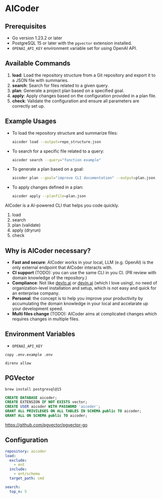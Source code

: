 # AICoder
## Prerequisites

- Go version 1.23.2 or later
- PostgreSQL 15 or later with the `pgvector` extension installed.
- `OPENAI_API_KEY` environment variable set for using OpenAI API.

## Available Commands
1. **load**: Load the repository structure from a Git repository and export it to a JSON file with summaries.
2. **search**: Search for files related to a given query.
3. **plan**: Generate a project plan based on a specified goal.
4. **apply**: Apply changes based on the configuration provided in a plan file.
5. **check**: Validate the configuration and ensure all parameters are correctly set up.

## Example Usages
- To load the repository structure and summarize files:
  ```bash
  aicoder load --output=repo_structure.json
  ```
- To search for a specific file related to a query:
  ```bash
  aicoder search --query="function example"
  ```
- To generate a plan based on a goal:
  ```bash
  aicoder plan --goal="improve CLI documentation" --output=plan.json
  ```
- To apply changes defined in a plan:
  ```bash
  aicoder apply --planfile=plan.json
  ```

AICoder is a AI-powered CLI that helps you code quickly.

1. load
1. search
1. plan (validate)
1. apply (dryrun)
1. check

## Why is AICoder necessary?

- **Fast and secure**: AICoder works in your local, LLM (e.g. OpenAI) is the only external endpoint that AICoder interacts with.
- **CI support** (TODO): you can use the same CLI in you CI. (PR review with domain knowledge of the repository.)
- **Compliance**: Not like [devlo.ai](https://devlo.ai/) or [devin.ai](https://devin.ai/) (which I love using), no need of organization-level installation and setup, which is not easy and quick for an enterprise company.
- **Personal**: the concept is to help you improve your productivity by accumulating the domain knowledge in your local and accelarate up your development speed.
- **Multi files change** (TODO): AICoder aims at complicated changes which requires changes in multiple files.

## Environment Variables

- `OPENAI_API_KEY`

`copy .env.example .env`

`direnv allow`

## PGVector

```
brew install postgresql@15
```

```sql
CREATE DATABASE aicoder;
CREATE EXTENSION IF NOT EXISTS vector;
CREATE USER aicoder WITH PASSWORD 'aicoder';
GRANT ALL PRIVILEGES ON ALL TABLES IN SCHEMA public TO aicoder;
GRANT ALL ON SCHEMA public TO aicoder;
```

https://github.com/pgvector/pgvector-go

## Configuration

```yaml
repository: aicoder
load:
  exclude:
    - ent
  include:
    - ent/schema
  target_path: cmd

search:
  top_n: 5
```
